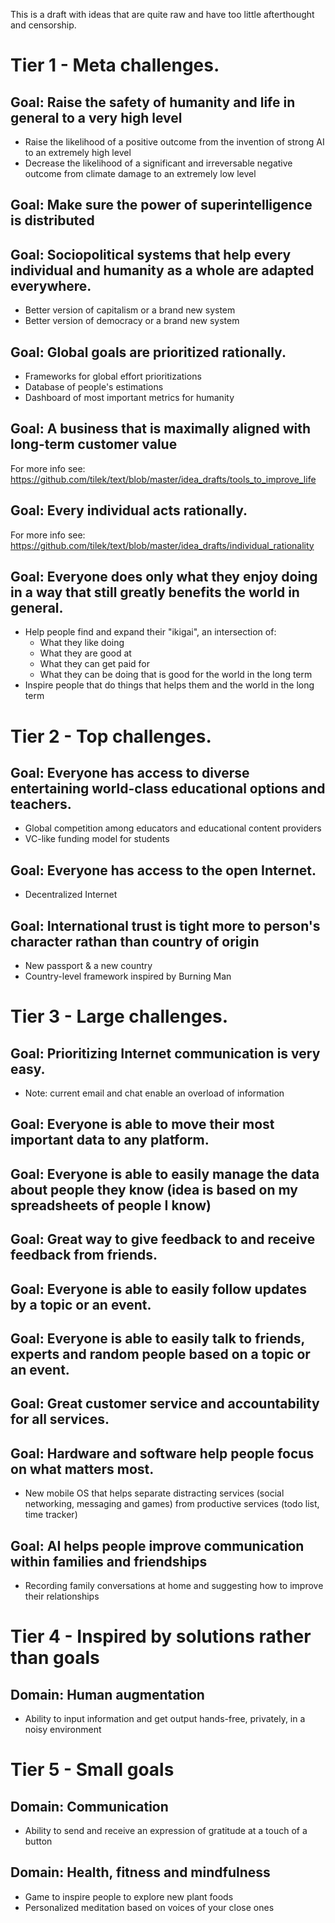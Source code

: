 This is a draft with ideas that are quite raw and have too little afterthought and censorship.

# Tier 1 - Meta challenges.

## Goal: Raise the safety of humanity and life in general to a very high level
  - Raise the likelihood of a positive outcome from the invention of strong AI to an extremely high level
  - Decrease the likelihood of a significant and irreversable negative outcome from climate damage to an extremely low level
  
## Goal: Make sure the power of superintelligence is distributed
  
## Goal: Sociopolitical systems that help every individual and humanity as a whole are adapted everywhere.
  - Better version of capitalism or a brand new system
  - Better version of democracy or a brand new system

## Goal: Global goals are prioritized rationally.
  - Frameworks for global effort prioritizations
  - Database of people's estimations
  - Dashboard of most important metrics for humanity

## Goal: A business that is maximally aligned with long-term customer value
  For more info see: https://github.com/tilek/text/blob/master/idea_drafts/tools_to_improve_life

## Goal: Every individual acts rationally.
  For more info see: https://github.com/tilek/text/blob/master/idea_drafts/individual_rationality

## Goal: Everyone does only what they enjoy doing in a way that still greatly benefits the world in general.
  - Help people find and expand their "ikigai", an intersection of:
    - What they like doing
    - What they are good at
    - What they can get paid for
    - What they can be doing that is good for the world in the long term
  - Inspire people that do things that helps them and the world in the long term

# Tier 2 - Top challenges.

## Goal: Everyone has access to diverse entertaining world-class educational options and teachers.
  - Global competition among educators and educational content providers
  - VC-like funding model for students

## Goal: Everyone has access to the open Internet.
  - Decentralized Internet

## Goal: International trust is tight more to person's character rathan than country of origin
  - New passport & a new country
  - Country-level framework inspired by Burning Man

# Tier 3 - Large challenges.

## Goal: Prioritizing Internet communication is very easy.
  - Note: current email and chat enable an overload of information

## Goal: Everyone is able to move their most important data to any platform.

## Goal: Everyone is able to easily manage the data about people they know (idea is based on my spreadsheets of people I know)

## Goal: Great way to give feedback to and receive feedback from friends.

## Goal: Everyone is able to easily follow updates by a topic or an event.

## Goal: Everyone is able to easily talk to friends, experts and random people based on a topic or an event.

## Goal: Great customer service and accountability for all services.

## Goal: Hardware and software help people focus on what matters most.
  - New mobile OS that helps separate distracting services (social networking, messaging and games) from productive services (todo list, time tracker)
  
## Goal: AI helps people improve communication within families and friendships
  - Recording family conversations at home and suggesting how to improve their relationships

# Tier 4 - Inspired by solutions rather than goals


## Domain: Human augmentation
  - Ability to input information and get output hands-free, privately, in a noisy environment
  
# Tier 5 - Small goals

## Domain: Communication
  - Ability to send and receive an expression of gratitude at a touch of a button
  
## Domain: Health, fitness and mindfulness
  - Game to inspire people to explore new plant foods
  - Personalized meditation based on voices of your close ones
